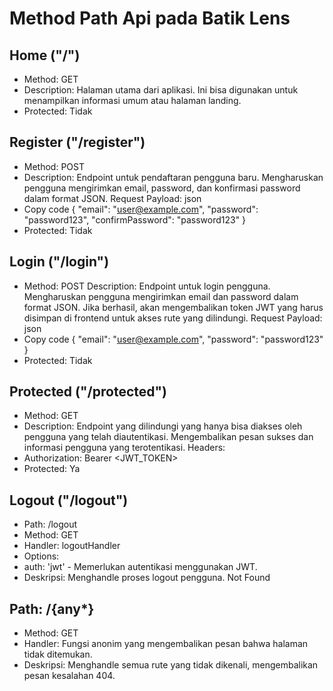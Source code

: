 # Method Path Api pada Batik Lens


## Home ("/")
* Method: GET
* Description: Halaman utama dari aplikasi. Ini bisa digunakan untuk menampilkan informasi umum atau halaman landing.
* Protected: Tidak

## Register ("/register")
* Method: POST
* Description: Endpoint untuk pendaftaran pengguna baru. Mengharuskan pengguna mengirimkan email, password, dan konfirmasi password dalam format JSON.
Request Payload:
json
* Copy code
{
  "email": "user@example.com",
  "password": "password123",
  "confirmPassword": "password123"
}
* Protected: Tidak


## Login ("/login")
* Method: POST
Description: Endpoint untuk login pengguna. Mengharuskan pengguna mengirimkan email dan password dalam format JSON. Jika berhasil, akan mengembalikan token JWT yang harus disimpan di frontend untuk akses rute yang dilindungi.
Request Payload:
json
* Copy code
{
  "email": "user@example.com",
  "password": "password123"
}
* Protected: Tidak

## Protected ("/protected")
* Method: GET
* Description: Endpoint yang dilindungi yang hanya bisa diakses oleh pengguna yang telah diautentikasi. Mengembalikan pesan sukses dan informasi pengguna yang terotentikasi.
Headers:
* Authorization: Bearer <JWT_TOKEN>
* Protected: Ya

## Logout ("/logout")

* Path: /logout
* Method: GET
* Handler: logoutHandler
* Options:
* auth: 'jwt' - Memerlukan autentikasi menggunakan JWT.
* Deskripsi: Menghandle proses logout pengguna.
Not Found

## Path: /{any*}
* Method: GET
* Handler: Fungsi anonim yang mengembalikan pesan bahwa halaman tidak ditemukan.
* Deskripsi: Menghandle semua rute yang tidak dikenali, mengembalikan pesan kesalahan 404.
